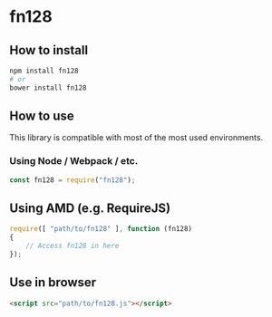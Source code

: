 # fn128

## How to install

``` bash
npm install fn128
# or
bower install fn128
```

## How to use

This library is compatible with most of the most used environments.

### Using Node / Webpack / etc.

``` javascript
const fn128 = require("fn128");
```

## Using AMD (e.g. RequireJS)

``` javascript
require([ "path/to/fn128" ], function (fn128)
{
    // Access fn128 in here
});
```

## Use in browser

``` html
<script src="path/to/fn128.js"></script>
```
